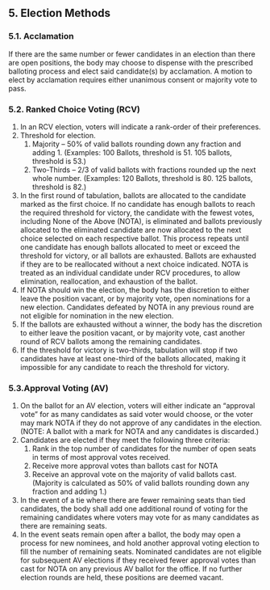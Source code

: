 ## 5. Election Methods

### 5.1. Acclamation
If there are the same number or fewer candidates in an election than there are open positions, the body may choose to dispense with the prescribed balloting process and elect said candidate(s) by acclamation. A motion to elect by acclamation requires either unanimous consent or majority vote to pass.

### 5.2. Ranked Choice Voting (RCV)
1. In an RCV election, voters will indicate a rank-order of their preferences.
2. Threshold for election.
    1. Majority – 50% of valid ballots rounding down any fraction and adding 1. (Examples: 100 Ballots, threshold is 51. 105 ballots, threshold is 53.)
    2. Two-Thirds – 2/3 of valid ballots with fractions rounded up the next whole number. (Examples: 120 Ballots, threshold is 80. 125 ballots, threshold is 82.)
3. In the first round of tabulation, ballots are allocated to the candidate marked as the first choice. If no candidate has enough ballots to reach the required threshold for victory, the candidate with the fewest votes, including None of the Above (NOTA), is eliminated and ballots previously allocated to the eliminated candidate are now allocated to the next choice selected on each respective ballot. This process repeats until one candidate has enough ballots allocated to meet or exceed the threshold for victory, or all ballots are exhausted. Ballots are exhausted if they are to be reallocated without a next choice indicated. NOTA is treated as an individual candidate under RCV procedures, to allow elimination, reallocation, and exhaustion of the ballot.
4. If NOTA should win the election, the body has the discretion to either leave the position vacant, or by majority vote, open nominations for a new election. Candidates defeated by NOTA in any previous round are not eligible for nomination in the new election.
5. If the ballots are exhausted without a winner, the body has the discretion to either leave the position vacant, or by majority vote, cast another round of RCV ballots among the remaining candidates.
6. If the threshold for victory is two-thirds, tabulation will stop if two candidates have at least one-third of the ballots allocated, making it impossible for any candidate to reach the threshold for victory.

### 5.3.Approval Voting (AV)
1. On the ballot for an AV election, voters will either indicate an “approval vote” for as many candidates as said voter would choose, or the voter may mark NOTA if they do not approve of any candidates in the election. (NOTE: A ballot with a mark for NOTA and any candidates is discarded.)
2. Candidates are elected if they meet the following three criteria:
    1. Rank in the top number of candidates for the number of open seats in terms of most approval votes received.
    2. Receive more approval votes than ballots cast for NOTA
    3. Receive an approval vote on the majority of valid ballots cast. (Majority is calculated as 50% of valid ballots rounding down any fraction and adding 1.)
3. In the event of a tie where there are fewer remaining seats than tied candidates, the body shall add one additional round of voting for the remaining candidates where voters may vote for as many candidates as there are remaining seats.
4. In the event seats remain open after a ballot, the body may open a process for new nominees, and hold another approval voting election to fill the number of remaining seats. Nominated candidates are not eligible for subsequent AV elections if they received fewer approval votes than cast for NOTA on any previous AV ballot for the office. If no further election rounds are held, these positions are deemed vacant.
